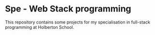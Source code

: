 # Spe - Web Stack programming

This repository contains some projects for my specialisation in full-stack programming at Holberton School.
